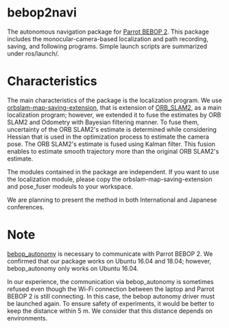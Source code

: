 # bebop2navi

The autonomous navigation package for [Parrot BEBOP 2](https://hitecrcd.co.jp/products/bebop2power-packfpv/). This package includes the monocular-camera-based localization and path recording, saving, and following programs. Simple launch scripts are summarized under ros/launch/.



# Characteristics

The main characteristics of the package is the localization program. We use [orbslam-map-saving-extension](https://github.com/TUMFTM/orbslam-map-saving-extension), that is extension of [ORB_SLAM2](https://github.com/raulmur/ORB_SLAM2), as a main localization program; however, we extended it to fuse the estimates by ORB SLAM2 and Odometry with Bayesian filtering manner. To fuse them, uncertainty of the ORB SLAM2's estimate is determined while considering Hessian that is used in the optimization process to estimate the camera pose. The ORB SLAM2's estimate is fused using Kalman filter. This fusion enables to estimate smooth trajectory more than the original ORB SLAM2's estimate.

The modules contained in the package are independent. If you want to use the localization module, please copy the orbslam-map-saving-extension and pose_fuser modeuls to your workspace.

We are planning to present the method in both International and Japanese conferences.



# Note

[bebop_autonomy](https://github.com/AutonomyLab/bebop_autonomy) is necessary to communicate with Parrot BEBOP 2. We confirmed that our package works on Ubuntu 16.04 and 18.04; however, bebop_autonomy only works on Ubuntu 16.04.

In our experience, the communication via bebop_autonomy is sometimes refused even though the Wi-Fi connection between the laptop and Parrot BEBOP 2 is still connecting. In this case, the bebop autonomy driver must be launched again. To ensure safety of experiments, it would be better to keep the distance within 5 m. We consider that this distance depends on environments.